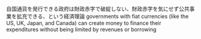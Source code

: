 自国通貨を発行できる政府は財政赤字で破綻しない、財政赤字を気にせず公共事業を拡充できる、という経済理論
governments with fiat currencies (like the US, UK, Japan, and Canada) can create money to finance their expenditures without being limited by revenues or borrowing